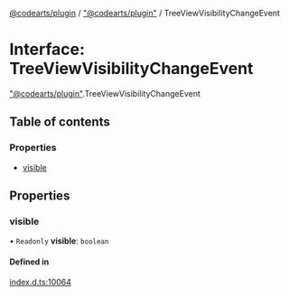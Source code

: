 [@codearts/plugin](../README.md) / ["@codearts/plugin"](../modules/_codearts_plugin_.md) / TreeViewVisibilityChangeEvent

# Interface: TreeViewVisibilityChangeEvent

["@codearts/plugin"](../modules/_codearts_plugin_.md).TreeViewVisibilityChangeEvent

## Table of contents

### Properties

- [visible](codearts_plugin_.TreeViewVisibilityChangeEvent.md#visible)

## Properties

### visible

• `Readonly` **visible**: `boolean`

#### Defined in

[index.d.ts:10064](https://github.com/huaweicloud/cloudide-plugin-api/blob/b58031b/index.d.ts#L10064)
